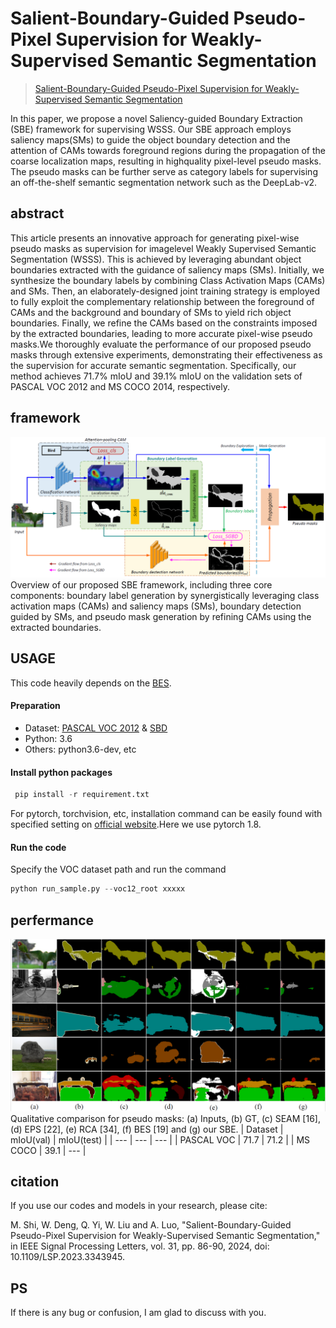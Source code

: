 # Salient-Boundary-Guided Pseudo-Pixel Supervision for Weakly-Supervised Semantic Segmentation
>[Salient-Boundary-Guided Pseudo-Pixel Supervision for Weakly-Supervised Semantic Segmentation](https://ieeexplore.ieee.org/document/10363373)
>
In this paper, we propose a novel Saliency-guided Boundary Extraction (SBE) framework for supervising WSSS. Our SBE approach employs saliency maps(SMs) to guide the object boundary detection and the attention of CAMs towards foreground regions during the propagation of the coarse localization maps, resulting in highquality pixel-level pseudo masks. The pseudo masks can be further serve as category labels for supervising an off-the-shelf semantic segmentation network such as the DeepLab-v2.

## abstract
This article presents an innovative approach for
generating pixel-wise pseudo masks as supervision for imagelevel
Weakly Supervised Semantic Segmentation (WSSS). This
is achieved by leveraging abundant object boundaries extracted
with the guidance of saliency maps (SMs). Initially, we synthesize
the boundary labels by combining Class Activation Maps (CAMs)
and SMs. Then, an elaborately-designed joint training strategy is
employed to fully exploit the complementary relationship between
the foreground of CAMs and the background and boundary of
SMs to yield rich object boundaries. Finally, we refine the CAMs
based on the constraints imposed by the extracted boundaries,
leading to more accurate pixel-wise pseudo masks.We thoroughly
evaluate the performance of our proposed pseudo masks through
extensive experiments, demonstrating their effectiveness as the
supervision for accurate semantic segmentation. Specifically, our
method achieves 71.7% mIoU and 39.1% mIoU on the validation
sets of PASCAL VOC 2012 and MS COCO 2014, respectively.

## framework

![Overview of our proposed SBE framework, including three core components: boundary label generation by synergistically leveraging class activation maps (CAMs) and saliency maps (SMs), boundary detection guided by SMs, and pseudo mask generation by refining CAMs using the extracted boundaries.](https://github.com/DL3399/SBE/blob/main/1703999985389.jpg)
Overview of our proposed SBE framework, including three core components: boundary label generation by synergistically leveraging class activation maps (CAMs) and saliency maps (SMs), boundary detection guided by SMs, and pseudo mask generation by refining CAMs using the extracted boundaries.


## USAGE
This code heavily depends on the [BES](https://github.com/mt-cly/BES). 
#### Preparation
* Dataset: [PASCAL VOC 2012](http://host.robots.ox.ac.uk/pascal/VOC/voc2012/index.html) & [SBD](http://home.bharathh.info/pubs/codes/SBD/download.html)
* Python: 3.6
* Others: python3.6-dev, etc
#### Install python packages
```python
 pip install -r requirement.txt
```
For pytorch, torchvision, etc, installation command can be easily found with specified setting on [official website](https://pytorch.org/get-started/locally/).Here we use pytorch 1.8.

#### Run the code
Specify the VOC dataset path and run the command
```python
python run_sample.py --voc12_root xxxxx
```

## perfermance
![pseudo masks](https://github.com/DL3399/SBE/blob/main/1704000054495.jpg)
Qualitative comparison for pseudo masks: (a) Inputs, (b) GT, (c)
SEAM [16], (d) EPS [22], (e) RCA [34], (f) BES [19] and (g) our SBE.
 | Dataset | mIoU(val) | mIoU(test) |
| --- | --- | --- |
| PASCAL VOC	 | 71.7 | 71.2 |
| MS COCO	 | 39.1 | --- |


## citation
If you use our codes and models in your research, please cite:
>
M. Shi, W. Deng, Q. Yi, W. Liu and A. Luo, "Salient-Boundary-Guided Pseudo-Pixel Supervision for Weakly-Supervised Semantic Segmentation," in IEEE Signal Processing Letters, vol. 31, pp. 86-90, 2024, doi: 10.1109/LSP.2023.3343945.


## PS

If there is any bug or confusion, I am glad to discuss with you. 

